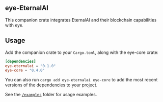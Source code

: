 ## eye-EternalAI
This companion crate integrates EternalAI and their blockchain capabilities with eye.

## Usage

Add the companion crate to your `Cargo.toml`, along with the eye-core crate:

```toml
[dependencies]
eye-eternalai = "0.1.0"
eye-core = "0.4.0"
```

You can also run `cargo add eye-eternalai eye-core` to add the most recent versions of the dependencies to your project.

See the [`/examples`](./examples) folder for usage examples.
